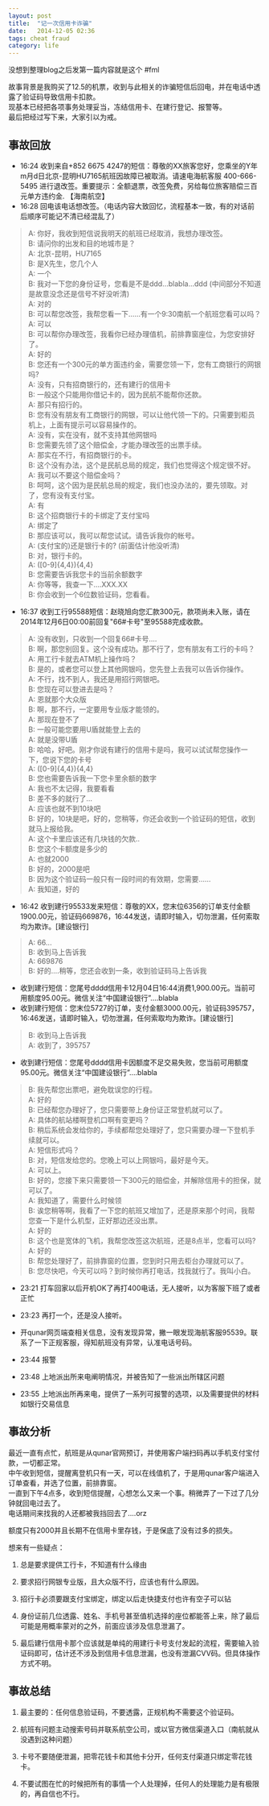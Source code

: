 ```yaml
---
layout: post
title:  "记一次信用卡诈骗"
date:   2014-12-05 02:36
tags: cheat fraud
category: life
---
```


没想到整理blog之后发第一篇内容就是这个 #fml

故事背景是我购买了12.5的机票，收到与此相关的诈骗短信后回电，并在电话中透露了验证码导致信用卡扣款。  
现基本已经把各项事务处理妥当，冻结信用卡、在建行登记、报警等。  
最后把经过写下来，大家引以为戒。

事故回放
----------

* 16:24 收到来自+852 6675 4247的短信：尊敬的XX旅客您好，您乘坐的Y年m月d日北京-昆明HU7165航班因故障已被取消。请速电海航客服 400-666-5495 进行退改签。重要提示：全额退票，改签免费，另给每位旅客赔偿三百元单方违约金. 【海南航空】
* 16:28 回电该电话想改签。（电话内容大致回忆，流程基本一致，有的对话前后顺序可能记不清已经混乱了）

> A: 你好，我收到短信说我明天的航班已经取消，我想办理改签。   
> B: 请问你的出发和目的地城市是？   
> A: 北京-昆明，HU7165   
> B: 是X先生，您几个人   
> A: 一个   
> B: 我对一下您的身份证号，您看是不是ddd...blabla...ddd (中间部分不知道是故意没念还是信号不好没听清)   
> A: 对的   
> B: 可以帮您改签，我帮您看一下……有一个9:30南航一个航班您看可以吗？   
> A: 可以   
> B: 可以帮你办理改签，我看你已经办理值机，前排靠窗座位，为您安排好了。   
> A: 好的   
> B: 您还有一个300元的单方面违约金，需要您领一下，您有工商银行的网银吗?   
> A: 没有，只有招商银行的，还有建行的信用卡   
> B: 一般这个只能用你借记卡的，因为民航不能帮你还款。   
> A: 那只有招行的。   
> B: 您有没有朋友有工商银行的网银，可以让他代领一下的。只需要到柜员机上，上面有提示可以容易操作的。   
> A: 没有，实在没有，就不支持其他网银吗   
> B: 您需要先领了这个赔偿金，才能办理改签的出票手续。   
> A: 那实在不行，有招商银行的卡。   
> B: 这个没有办法，这个是民航总局的规定，我们也觉得这个规定很不好。   
> A: 我可以不要这个赔偿金吗？   
> B: 呵呵，这个因为是民航总局的规定，我们也没办法的，要先领取。对了，您有没有支付宝。   
> A: 有   
> B: 这个招商银行卡的卡绑定了支付宝吗   
> A: 绑定了   
> B: 那应该可以，我可以帮您试试。请告诉我你的帐号。   
> A: (支付宝的)还是银行卡的? (前面估计他没听清)   
> B: 对，银行卡的。   
> A: ([0-9]{4,4}){4,4}   
> B: 您需要告诉我您卡的当前余额数字   
> A: 你等等，我查一下....XXX.XX   
> B: 你会收到一个6位数验证码，您看看。   

* 16:37 收到工行95588短信：赵晓旭向您汇款300元，款项尚未入账，请在2014年12月6日00:00前回复"66#卡号"至95588完成收款。

> A: 没有收到，只收到一个回复66#卡号....   
> B: 啊，那您别回复。这个没有成功。那不行了，您有朋友有工行的卡吗？   
> A: 用工行卡就去ATM机上操作吗？   
> B: 是的，或者您可以登上其他网银吗，您先登上去我可以告诉你操作。   
> A: 不行，找不到人，我还是用招行网银吧。   
> B: 您现在可以登进去是吗？   
> A: 恩就那个大众版   
> B: 啊，那不行，一定要用专业版才能领的。   
> A: 那现在登不了   
> B: 一般可能您要用U盾就能登上去的   
> A: 就是没带U盾   
> B: 哈哈，好吧。刚才你说有建行的信用卡是吗，我可以试试帮您操作一下，您说下您的卡号   
> A: ([0-9]{4,4}){4,4}   
> B: 您也需要告诉我一下您卡里余额的数字   
> A: 我也不太记得，我要看看   
> B: 差不多的就行了...   
> A: 应该也就不到10块吧   
> B: 好的，10块是吧，好的，您稍等，你还会收到一个验证码的短信，收到就马上报给我。   
> A: 这个卡里应该还有几块钱的欠款..   
> B: 您这个卡额度是多少的   
> A: 也就2000   
> B: 好的，2000是吧   
> B: 因为这个验证码一般只有一段时间的有效期，您需要……   
> A: 我知道，好的   

* 16:42 收到建行95533发来短信：尊敬的XX，您末位6356的订单支付金额1900.00元，验证码669876，16:44发送，请即时输入，切勿泄漏，任何索取均为欺诈。[建设银行]

> A: 66...   
> B: 收到马上告诉我   
> A: 669876   
> B: 好的....稍等，您还会收到一条，收到验证码马上告诉我   

* 收到建行短信：您尾号dddd信用卡12月04日16:44消费1,900.00元。当前可用额度95.00元。微信关注“中国建设银行”....blabla
* 收到建行短信：您末位5727的订单，支付金额3000.00元，验证码395757，16:46发送，请即时输入，切勿泄漏，任何索取均为欺诈。[建设银行]

> B: 收到马上告诉我   
> A: 收到了，395757   

* 收到建行短信：您尾号dddd信用卡因额度不足交易失败，您当前可用额度95.00元。微信关注“中国建设银行”....blabla

> B: 我先帮您出票吧，避免耽误您的行程。   
> A: 好的   
> B: 已经帮您办理好了，您只需要带上身份证正常登机就可以了。   
> A: 具体的航站楼啊登机口啊有变更吗？   
> B: 稍后系统会发给你的，手续都帮您处理好了，您只需要办理一下登机手续就可以。   
> A: 短信形式吗？   
> B: 对，短信发给您的。您晚上可以上网银吗，最好是今天。   
> A: 可以上。   
> B: 好的，您接下来只需要领一下300元的赔偿金，并解除信用卡的担保，就可以了。   
> A: 我知道了，需要什么时候领   
> B: 诶您稍等啊，我看了一下您的航班又增加了，还是原来那个时间，我帮您查一下是什么机型，正好那边还没出票。   
> A: 好的   
> B: 这个也是宽体的飞机，我帮您改签这次航班，还是8点半，您看可以吗?   
> A: 好的   
> B: 帮您处理好了，前排靠窗的位置，您到时只用去柜台办理就可以了。   
> B: 您尽快吧，今天可以吗？到时候你再打电话，找我就行了。我叫小白。   

* 23:21 打车回家以后开机OK了再打400电话，无人接听，以为客服下班了或者正忙
* 23:23 再打一个，还是没人接听。

* 开qunar网页端查相关信息，没有发现异常，撇一眼发现海航客服95539。联系了一下正规客服，得知航班没有异常，认准电话号码。

* 23:44 报警
* 23:48 上地派出所来电阐明情况，并被告知了一些派出所辖区问题
* 23:55 上地派出所再来电，提供了一系列可报警的选项，以及需要提供的材料如银行交易信息

事故分析
------------

最近一直有点忙，航班是从qunar官网预订，并使用客户端扫码再以手机支付宝付款，一切都正常。  
中午收到短信，提醒离登机只有一天，可以在线值机了，于是用qunar客户端进入订单查看，并选了位置，前排靠窗。  
一直到下午4点多，收到短信提醒，心想怎么又来一个事。稍微弄了一下过了几分钟就回电过去了。  
电话期间来找我的人还都被我挡回去了....orz

额度只有2000并且长期不在信用卡里存钱，于是保底了没有过多的损失。

想来有一些疑点：

1. 总是要求提供工行卡，不知道有什么缘由

2. 要求招行网银专业版，且大众版不行，应该也有什么原因。

3. 招行卡必须要跟支付宝绑定，绑定以后走快捷支付也许有空子可以钻

4. 身份证前几位透露、姓名、手机号甚至值机选择的座位都能答上来，除了最后可能是用概率蒙对的之外，前面应该涉及信息泄漏了。

5. 最后建行信用卡那个应该就是单纯的用建行卡号支付发起的流程，需要输入验证码即可，估计还不涉及到信用卡信息泄漏，也没有泄漏CVV码。但具体操作方式不明。

事故总结
------------
1. 最主要的：任何信息验证码，不要透露，正规机构不需要这个验证码。

2. 航班有问题主动搜索号码并联系航空公司，或以官方微信渠道入口（南航就从没遇到这种问题）

3. 卡号不要随便泄漏，把零花钱卡和其他卡分开，任何支付渠道只绑定零花钱卡。

4. 不要试图在忙的时候把所有的事情一个人处理掉，任何人的处理能力是有极限的，再自信也不行。

